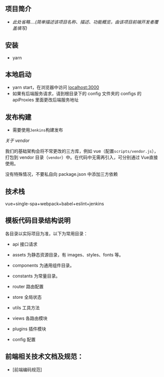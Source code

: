 ## 项目简介

- _此处省略....(简单描述该项目名称、描述、功能概览，由该项目前端开发者覆盖填写)_

## 安装

- yarn

## 本地启动

- yarn start，在浏览器中访问 [localhost:3000](http://localhost:3000/)
- 如果有后端服务请求，请到根目录下的 config 文件夹的 configs 的 apiProxies 里面更改后端服务地址

## 发布构建

- 需要使用`Jenkins`构建发布

_关于 vendor_

我们的基础架构会将不常更改的三方库，例如 vue（配置`scripts/vendor.js`），打包到 vendor 目录（`vendor`）中。在代码中无需再引入，可分别通过 Vue直接使用。

没有特殊情况，不要私自向 package.json 中添加三方依赖

## 技术栈

vue+single-spa+webpack+babel+eslint+jenkins

## 模板代码目录结构说明

各目录以实际项目为准，以下为常用目录：

- api 接口请求

- assets 为静态资源目录，有 images、styles、fonts 等。

- components 为通用组件目录。

- constants 为常量目录。

- router 路由配置

- store 全局状态

- utils 工具方法

- views 各路由模块

- plugins 插件模块

- config 配置

## 前端相关技术文档及规范：

- [前端编码规范]
